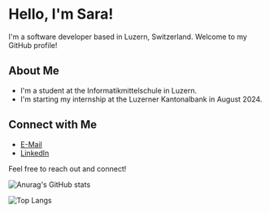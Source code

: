 # Hello, I'm Sara! 

I'm a software developer based in Luzern, Switzerland. Welcome to my GitHub profile!

## About Me
- I'm a student at the Informatikmittelschule in Luzern.
- I'm starting my internship at the Luzerner Kantonalbank in August 2024.

## Connect with Me
- [E-Mail](sara.ctrl@outlook.com)
- [LinkedIn](https://www.linkedin.com/in/sara-esmeralda-cabrera-ramirez-649b9b236/)

Feel free to reach out and connect!


![Anurag's GitHub stats](https://github-readme-stats-henna-two-34.vercel.app/api?username=saractrl&show_icons=true&theme=jolly)


![Top Langs](https://github-readme-stats-henna-two-34.vercel.app/api/top-langs/?username=saractrl&layout=donut-vertical&theme=jolly)
